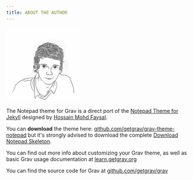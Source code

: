 ```yaml
---
title: ABOUT THE AUTHOR
---
```


![Authorl](author.jpg)


The Notepad theme for Grav is a direct port of the [Notepad Theme for Jekyll](http://hmfaysal.github.io/Notepad/) designed by [Hossain Mohd Faysal](http://hmfaysal.github.io/).

You can **download** the theme here: [github.com/getgrav/grav-theme-notepad](https://github.com/getgrav/grav-theme-notepad) but it's strongly advised to download the complete [Download Notepad Skeleton](http://getgrav.org/downloads/skeletons#extras).

You can find out more info about customizing your Grav theme, as well as basic Grav usage documentation at [learn.getgrav.org](http://learn.getgrav.org)

You can find the source code for Grav at [github.com/getgrav/grav](https://github.com/getgrav/grav)
